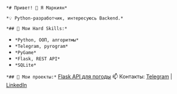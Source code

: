 `*# Привет! 👋 Я Маркиян*`

`*💡 Python-разработчик, интересуюсь Backend.*`

`*## 🔧 Мои Hard Skills:*`

- `*Python, ООП, алгоритмы*`
- `*Telegram, pyrogram*`
- `*PyGame*`
- `*Flask, REST API*`
- `*SQLite*`

`*## 📌 Мои проекты:*`
[Flask API для погоды](https://github.com/markogonfh/AI)
📫 Контакты: [Telegram](https://t.me/username) | [LinkedIn](https://linkedin.com/in/username)
